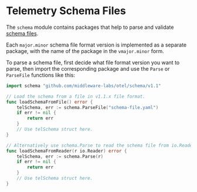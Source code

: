 # Telemetry Schema Files

The `schema` module contains packages that help to parse and validate
[schema files](https://github.com/open-telemetry/oteps/blob/main/text/0152-telemetry-schemas.md).

Each `major.minor` schema file format version is implemented as a separate package, with
the name of the package in the `vmajor.minor` form.

To parse a schema file, first decide what file format version you want to parse,
then import the corresponding package and use the `Parse` or `ParseFile` functions
like this:

```go
import schema "github.com/middleware-labs/otel/schema/v1.1"

// Load the schema from a file in v1.1.x file format.
func loadSchemaFromFile() error {
	telSchema, err := schema.ParseFile("schema-file.yaml")
	if err != nil {
		return err
	}
	// Use telSchema struct here.
}

// Alternatively use schema.Parse to read the schema file from io.Reader.
func loadSchemaFromReader(r io.Reader) error {
	telSchema, err := schema.Parse(r)
	if err != nil {
		return err
	}
	// Use telSchema struct here.
}
```
